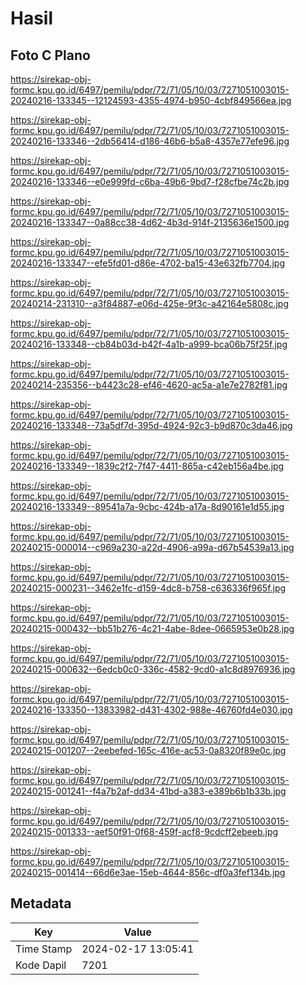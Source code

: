 # Hasil

## Foto C Plano

https://sirekap-obj-formc.kpu.go.id/6497/pemilu/pdpr/72/71/05/10/03/7271051003015-20240216-133345--12124593-4355-4974-b950-4cbf849566ea.jpg

https://sirekap-obj-formc.kpu.go.id/6497/pemilu/pdpr/72/71/05/10/03/7271051003015-20240216-133346--2db56414-d186-46b6-b5a8-4357e77efe96.jpg

https://sirekap-obj-formc.kpu.go.id/6497/pemilu/pdpr/72/71/05/10/03/7271051003015-20240216-133346--e0e999fd-c6ba-49b6-9bd7-f28cfbe74c2b.jpg

https://sirekap-obj-formc.kpu.go.id/6497/pemilu/pdpr/72/71/05/10/03/7271051003015-20240216-133347--0a88cc38-4d62-4b3d-914f-2135636e1500.jpg

https://sirekap-obj-formc.kpu.go.id/6497/pemilu/pdpr/72/71/05/10/03/7271051003015-20240216-133347--efe5fd01-d86e-4702-ba15-43e632fb7704.jpg

https://sirekap-obj-formc.kpu.go.id/6497/pemilu/pdpr/72/71/05/10/03/7271051003015-20240214-231310--a3f84887-e06d-425e-9f3c-a42164e5808c.jpg

https://sirekap-obj-formc.kpu.go.id/6497/pemilu/pdpr/72/71/05/10/03/7271051003015-20240216-133348--cb84b03d-b42f-4a1b-a999-bca06b75f25f.jpg

https://sirekap-obj-formc.kpu.go.id/6497/pemilu/pdpr/72/71/05/10/03/7271051003015-20240214-235356--b4423c28-ef46-4620-ac5a-a1e7e2782f81.jpg

https://sirekap-obj-formc.kpu.go.id/6497/pemilu/pdpr/72/71/05/10/03/7271051003015-20240216-133348--73a5df7d-395d-4924-92c3-b9d870c3da46.jpg

https://sirekap-obj-formc.kpu.go.id/6497/pemilu/pdpr/72/71/05/10/03/7271051003015-20240216-133349--1839c2f2-7f47-4411-865a-c42eb156a4be.jpg

https://sirekap-obj-formc.kpu.go.id/6497/pemilu/pdpr/72/71/05/10/03/7271051003015-20240216-133349--89541a7a-9cbc-424b-a17a-8d90161e1d55.jpg

https://sirekap-obj-formc.kpu.go.id/6497/pemilu/pdpr/72/71/05/10/03/7271051003015-20240215-000014--c969a230-a22d-4906-a99a-d67b54539a13.jpg

https://sirekap-obj-formc.kpu.go.id/6497/pemilu/pdpr/72/71/05/10/03/7271051003015-20240215-000231--3462e1fc-d159-4dc8-b758-c636336f965f.jpg

https://sirekap-obj-formc.kpu.go.id/6497/pemilu/pdpr/72/71/05/10/03/7271051003015-20240215-000432--bb51b276-4c21-4abe-8dee-0665953e0b28.jpg

https://sirekap-obj-formc.kpu.go.id/6497/pemilu/pdpr/72/71/05/10/03/7271051003015-20240215-000632--6edcb0c0-336c-4582-9cd0-a1c8d8976936.jpg

https://sirekap-obj-formc.kpu.go.id/6497/pemilu/pdpr/72/71/05/10/03/7271051003015-20240216-133350--13833982-d431-4302-988e-46760fd4e030.jpg

https://sirekap-obj-formc.kpu.go.id/6497/pemilu/pdpr/72/71/05/10/03/7271051003015-20240215-001207--2eebefed-165c-416e-ac53-0a8320f89e0c.jpg

https://sirekap-obj-formc.kpu.go.id/6497/pemilu/pdpr/72/71/05/10/03/7271051003015-20240215-001241--f4a7b2af-dd34-41bd-a383-e389b6b1b33b.jpg

https://sirekap-obj-formc.kpu.go.id/6497/pemilu/pdpr/72/71/05/10/03/7271051003015-20240215-001333--aef50f91-0f68-459f-acf8-9cdcff2ebeeb.jpg

https://sirekap-obj-formc.kpu.go.id/6497/pemilu/pdpr/72/71/05/10/03/7271051003015-20240215-001414--66d6e3ae-15eb-4644-856c-df0a3fef134b.jpg


## Metadata

| Key        | Value               |
| ---------- | ------------------- |
| Time Stamp | 2024-02-17 13:05:41 |
| Kode Dapil | 7201                |



